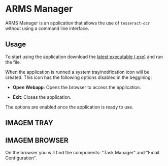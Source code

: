 # ARMS Manager

ARMS Manager is an application that allows the use of `tesseract-ocr` without using a command line interface. 

## Usage

To start using the application download the [latest executable (.exe)](https://github.com/diogoalmiro/arms-manager/releases) and run the file.

When the application is runned a system tray/notification icon will be created. This icon has the following options disabled in the beggining:

 - **Open Webapp**: Opens the browser to access the application.

 - **Exit**: Closes the application.

The options are enabled once the application is ready to use.

## IMAGEM TRAY

## IMAGEM BROWSER

On the browser you will find the components: "Task Manager" and "Email Configuration".
